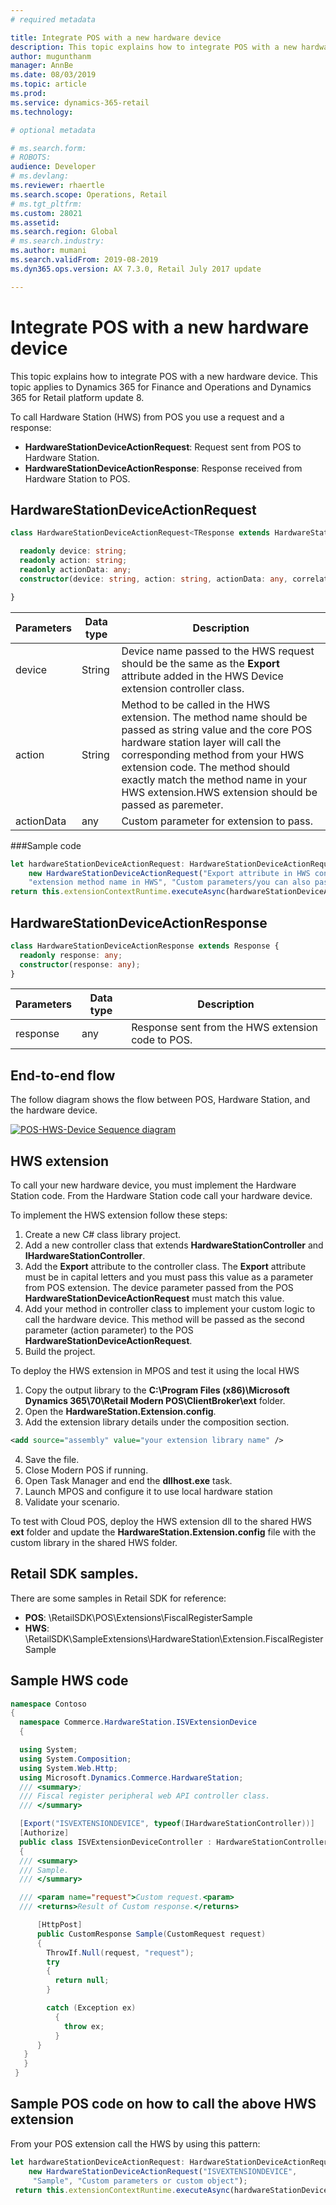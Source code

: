 ```yaml
---
# required metadata

title: Integrate POS with a new hardware device
description: This topic explains how to integrate POS with a new hardware device.
author: mugunthanm
manager: AnnBe
ms.date: 08/03/2019
ms.topic: article
ms.prod: 
ms.service: dynamics-365-retail
ms.technology: 

# optional metadata

# ms.search.form: 
# ROBOTS: 
audience: Developer
# ms.devlang: 
ms.reviewer: rhaertle
ms.search.scope: Operations, Retail
# ms.tgt_pltfrm: 
ms.custom: 28021
ms.assetid: 
ms.search.region: Global
# ms.search.industry: 
ms.author: mumani
ms.search.validFrom: 2019-08-2019
ms.dyn365.ops.version: AX 7.3.0, Retail July 2017 update

---
```


# Integrate POS with a new hardware device

This topic explains how to integrate POS with a new hardware device. This topic applies to Dynamics 365 for Finance and Operations and Dynamics 365 for Retail platform update 8.

To call Hardware Station (HWS) from POS you use a request and a response:

+ **HardwareStationDeviceActionRequest**: Request sent from POS to Hardware Station.
+ **HardwareStationDeviceActionResponse**: Response received from Hardware Station to POS.

## HardwareStationDeviceActionRequest

```TypeScript
class HardwareStationDeviceActionRequest<TResponse extends HardwareStationDeviceActionResponse> extends Request<TResponse> {

  readonly device: string;
  readonly action: string;
  readonly actionData: any;
  constructor(device: string, action: string, actionData: any, correlationId?: string);

}
```

| Parameters | Data type | Description                     |
|------------|-----------|---------------------------------|
| device     | String    | Device name passed to the HWS request should be the same as the **Export** attribute added in the HWS Device extension controller class.                                          |
| action     | String    | Method to be called in the HWS extension. The method name should be passed as string value and the core POS hardware station layer will call the corresponding method from your HWS extension code. The method should exactly match the method name in your HWS extension.HWS extension should be passed as paremeter. |
| actionData | any       | Custom parameter for extension to pass.  |

###Sample code

```TypeScript
let hardwareStationDeviceActionRequest: HardwareStationDeviceActionRequest<HardwareStationDeviceActionResponse> =
    new HardwareStationDeviceActionRequest("Export attribute in HWS controller class",
    "extension method name in HWS", "Custom parameters/you can also pass custom object");
return this.extensionContextRuntime.executeAsync(hardwareStationDeviceActionRequest);
```

## HardwareStationDeviceActionResponse

```TypeScript
class HardwareStationDeviceActionResponse extends Response {
  readonly response: any;
  constructor(response: any);
}
```

| Parameters | Data type | Description                                       |
|------------|-----------|---------------------------------------------------|
| response   | any       | Response sent from the HWS extension code to POS. |

## End-to-end flow

The follow diagram shows the flow between POS, Hardware Station, and the hardware device.

[![POS-HWS-Device Sequence diagram](./media/POSDeviceExtension.png)](./media/POSDeviceExtension.png)

## HWS extension

To call your new hardware device, you must implement the Hardware Station code. From the Hardware Station code call your hardware device.

To implement the HWS extension follow these steps:

1.  Create a new C# class library project.
2.  Add a new controller class that extends **HardwareStationController** and **IHardwareStationController**.
3.  Add the **Export** attribute to the controller class. The **Export** attribute must be in capital letters and you must pass this value as a parameter from POS extension. The device parameter passed from the POS **HardwareStationDeviceActionRequest** must match this value.
4.  Add your method in controller class to implement your custom logic to call the hardware device. This method will be passed as the second parameter (action parameter) to the POS **HardwareStationDeviceActionRequest**.
5.  Build the project.

To deploy the HWS extension in MPOS and test it using the local HWS

1. Copy the output library to the **C:\\Program Files (x86)\\Microsoft Dynamics 365\\70\\Retail Modern POS\\ClientBroker\\ext** folder.
2. Open the **HardwareStation.Extension.config**.
3. Add the extension library details under the composition section.

  ```Xml
  <add source="assembly" value="your extension library name" />
  ```
 
4. Save the file.
5. Close Modern POS if running.
6. Open Task Manager and end the **dllhost.exe** task.
7. Launch MPOS and configure it to use local hardware station
8. Validate your scenario.

To test with Cloud POS, deploy the HWS extension dll to the shared HWS **ext** folder and update the **HardwareStation.Extension.config** file with the custom library in the shared HWS folder.

## Retail SDK samples.
There are some samples in Retail SDK for reference:

+ **POS**: \RetailSDK\POS\Extensions\FiscalRegisterSample
+ **HWS**: \RetailSDK\SampleExtensions\HardwareStation\Extension.FiscalRegisterSample

## Sample HWS code

```C#
namespace Contoso
{
  namespace Commerce.HardwareStation.ISVExtensionDevice
  {

  using System;
  using System.Composition;
  using System.Web.Http;
  using Microsoft.Dynamics.Commerce.HardwareStation;
  /// <summary>;
  /// Fiscal register peripheral web API controller class.
  /// </summary>

  [Export("ISVEXTENSIONDEVICE", typeof(IHardwareStationController))]
  [Authorize]
  public class ISVExtensionDeviceController : HardwareStationController, IHardwareStationController
  {
  /// <summary>
  /// Sample.
  /// </summary>

  /// <param name="request">Custom request.<param>
  /// <returns>Result of Custom response.</returns>

      [HttpPost]
      public CustomResponse Sample(CustomRequest request)
      {
        ThrowIf.Null(request, "request");
        try
        {
          return null;
        }

        catch (Exception ex)
          {
            throw ex;
          }
      }
   }
   }
 }

```

## Sample POS code on how to call the above HWS extension

From your POS extension call the HWS by using this pattern:

```TypeScript
let hardwareStationDeviceActionRequest: HardwareStationDeviceActionRequest<HardwareStationDeviceActionResponse> =
    new HardwareStationDeviceActionRequest("ISVEXTENSIONDEVICE",
     "Sample", "Custom parameters or custom object");
 return this.extensionContextRuntime.executeAsync(hardwareStationDeviceActionRequest);
 ```
